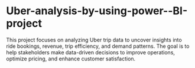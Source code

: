 # Uber-analysis-by-using-power--BI-project
This project focuses on analyzing Uber trip data to uncover insights into ride bookings, revenue, trip efficiency, and demand patterns. The goal is to help stakeholders make data-driven decisions to improve operations, optimize pricing, and enhance customer satisfaction.
